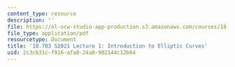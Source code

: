 ```yaml
---
content_type: resource
description: ''
file: https://ol-ocw-studio-app-production.s3.amazonaws.com/courses/18-783-elliptic-curves-spring-2021/2c3cb31cf916afa024a0902144c12b64_MIT18_783S21_notes1.pdf
file_type: application/pdf
resourcetype: Document
title: '18.783 S2021 Lecture 1: Introduction to Elliptic Curves'
uid: 2c3cb31c-f916-afa0-24a0-902144c12b64
---
```

